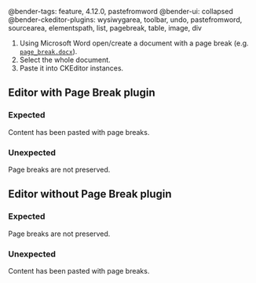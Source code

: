 @bender-tags: feature, 4.12.0, pastefromword
@bender-ui: collapsed
@bender-ckeditor-plugins: wysiwygarea, toolbar, undo, pastefromword, sourcearea, elementspath, list, pagebreak, table, image, div

1. Using Microsoft Word open/create a document with a page break (e.g. [`page_break.docx`](%BASE_PATH%/plugins/pastefromword/manual/_assets/page_break.docx)).
1. Select the whole document.
1. Paste it into CKEditor instances.

## Editor with Page Break plugin

### Expected

Content has been pasted with page breaks.

### Unexpected

Page breaks are not preserved.

## Editor without Page Break plugin

### Expected

Page breaks are not preserved.

### Unexpected

Content has been pasted with page breaks.
